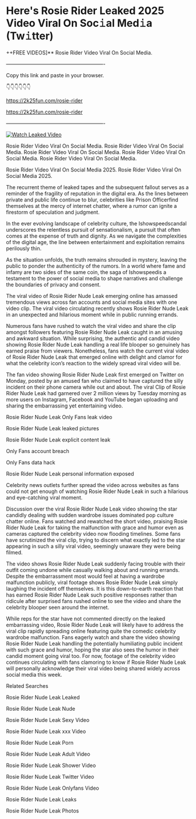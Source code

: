 # Here's Rosie Rider Leaked 2025 Video Viral On Soc𝚒al Med𝚒a (Tw𝚒tter)

++FREE VIDEOS]** Rosie Rider Video Viral On Social Media.

———————————————————-

Copy this link and paste in your browser.

👇👇👇👇👇👇

https://2k25fun.com/rosie-rider

https://2k25fun.com/rosie-rider

———————————————————-

[![Watch Leaked Video](https://miro.medium.com/v2/resize:fit:828/format:webp/1*cilzJN44JGOrTw9NJCrNHA.gif "Watch Leaked Video")](https://2k25fun.com/rosie-rider)

Rosie Rider Video Viral On Social Media. Rosie Rider Video Viral On Social Media. Rosie Rider Video Viral On Social Media. Rosie Rider Video Viral On Social Media. Rosie Rider Video Viral On Social Media.

Rosie Rider Video Viral On Social Media 2025. Rosie Rider Video Viral On Social Media 2025.

The recurrent theme of leaked tapes and the subsequent fallout serves as a reminder of the fragility of reputation in the digital era. As the lines between private and public life continue to blur, celebrities like Prison Officerfind themselves at the mercy of internet chatter, where a rumor can ignite a firestorm of speculation and judgment.

In the ever evolving landscape of celebrity culture, the Ishowspeedscandal underscores the relentless pursuit of sensationalism, a pursuit that often comes at the expense of truth and dignity. As we navigate the complexities of the digital age, the line between entertainment and exploitation remains perilously thin.

As the situation unfolds, the truth remains shrouded in mystery, leaving the public to ponder the authenticity of the rumors. In a world where fame and infamy are two sides of the same coin, the saga of Ishowspeedis a testament to the power of social media to shape narratives and challenge the boundaries of privacy and consent.

The viral video of Rosie Rider Nude Leak emerging online has amassed tremendous views across fan accounts and social media sites with one video clip. The viral video circulating recently shows Rosie Rider Nude Leak in an unexpected and hilarious moment while in public running errands.

Numerous fans have rushed to watch the viral video and share the clip amongst followers featuring Rosie Rider Nude Leak caught in an amusing and awkward situation. While surprising, the authentic and candid video showing Rosie Rider Nude Leak handling a real life blooper so genuinely has earned praise from viewers. Nonetheless, fans watch the current viral video of Rosie Rider Nude Leak that emerged online with delight and clamor for what the celebrity icon’s reaction to the widely spread viral video will be.

The fan video showing Rosie Rider Nude Leak first emerged on Twitter on Monday, posted by an amused fan who claimed to have captured the silly incident on their phone camera while out and about. The viral Clip of Rosie Rider Nude Leak had garnered over 2 million views by Tuesday morning as more users on Instagram, Facebook and YouTube began uploading and sharing the embarrassing yet entertaining video.

Rosie Rider Nude Leak Only Fans leak video

Rosie Rider Nude Leak leaked pictures

Rosie Rider Nude Leak explicit content leak

Only Fans account breach

Only Fans data hack

Rosie Rider Nude Leak personal information exposed

Celebrity news outlets further spread the video across websites as fans could not get enough of watching Rosie Rider Nude Leak in such a hilarious and eye-catching viral moment.

Discussion over the viral Rosie Rider Nude Leak video showing the star candidly dealing with sudden wardrobe issues dominated pop culture chatter online. Fans watched and rewatched the short video, praising Rosie Rider Nude Leak for taking the malfunction with grace and humor even as cameras captured the celebrity video now flooding timelines. Some fans have scrutinized the viral clip, trying to discern what exactly led to the star appearing in such a silly viral video, seemingly unaware they were being filmed.

The video shows Rosie Rider Nude Leak suddenly facing trouble with their outfit coming undone while casually walking about and running errands. Despite the embarrassment most would feel at having a wardrobe malfunction publicly, viral footage shows Rosie Rider Nude Leak simply laughing the incident off themselves. It is this down-to-earth reaction that has earned Rosie Rider Nude Leak such positive responses rather than ridicule after surprised fans rushed online to see the video and share the celebrity blooper seen around the internet.

While reps for the star have not commented directly on the leaked embarrassing video, Rosie Rider Nude Leak will likely have to address the viral clip rapidly spreading online featuring quite the comedic celebrity wardrobe malfunction. Fans eagerly watch and share the video showing Rosie Rider Nude Leak handling the potentially humiliating public incident with such grace and humor, hoping the star also sees the humor in their candid moment going viral too. For now, footage of the celebrity video continues circulating with fans clamoring to know if Rosie Rider Nude Leak will personally acknowledge their viral video being shared widely across social media this week.

Related Searches

Rosie Rider Nude Leak Leaked

Rosie Rider Nude Leak Nude

Rosie Rider Nude Leak Sexy Video

Rosie Rider Nude Leak xxx Video

Rosie Rider Nude Leak Porn

Rosie Rider Nude Leak Adult Video

Rosie Rider Nude Leak Shower Video

Rosie Rider Nude Leak Twitter Video

Rosie Rider Nude Leak Onlyfans Video

Rosie Rider Nude Leak Leaks

Rosie Rider Nude Leak Photos